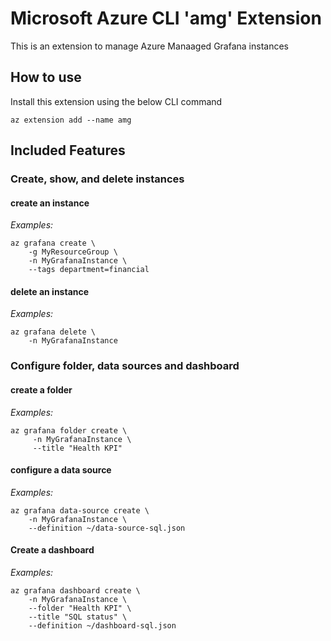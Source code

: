 # Microsoft Azure CLI 'amg' Extension
This is an extension to manage Azure Manaaged Grafana instances

## How to use ##
Install this extension using the below CLI command
```
az extension add --name amg
```

## Included Features
### Create, show, and delete instances

#### create an instance
*Examples:*
```
az grafana create \
    -g MyResourceGroup \
    -n MyGrafanaInstance \
    --tags department=financial
```

#### delete an instance
*Examples:*
```
az grafana delete \
    -n MyGrafanaInstance
```

### Configure folder, data sources and dashboard

#### create a folder
*Examples:*
```
az grafana folder create \
     -n MyGrafanaInstance \
     --title "Health KPI"
```

#### configure a data source 
*Examples:*
```
az grafana data-source create \
    -n MyGrafanaInstance \
    --definition ~/data-source-sql.json
```

#### Create a dashboard
*Examples:*
```
az grafana dashboard create \
    -n MyGrafanaInstance \
    --folder "Health KPI" \
    --title "SQL status" \
    --definition ~/dashboard-sql.json
```